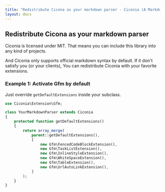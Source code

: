 ```yaml
---
title: "Redistribute Cicona as your markdown parser - Ciconia (A Markdown Parser"
layout: docs
---
```


<h2 class="title">Redistribute Cicona as your markdown parser</h2>

<p>Ciconia is licensed under MIT. That means you can include this library into any kind of projects.</p>
<p>
  And Ciconia only supports official markdown syntax by default.
  If it don't satisfy you (or your clients), You can redistribute Ciconia with your favorite extensions.
</p>

### Example 1: Activate Gfm by default

Just override `getDefaultExtensions` inside your subclass.

``` php
use Ciconia\Extension\Gfm;

class YourMarkdownParser extends Ciconia
{
    protected function getDefaultExtensions()
    {
        return array_merge(
            parent::getDefaultExtensions(),
            [
                new Gfm\FencedCodeBlockExtension(),
                new Gfm\TaskListExtension(),
                new Gfm\InlineStyleExtension(),
                new Gfm\WhiteSpaceExtension(),
                new Gfm\TableExtension(),
                new Gfm\UrlAutoLinkExtension(),
            ]
        );
    }
}
```